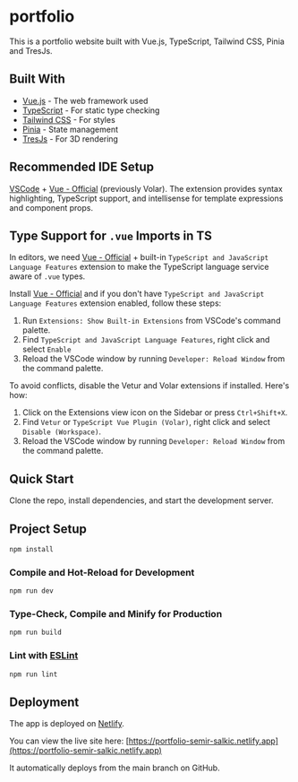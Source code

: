 # portfolio

This is a portfolio website built with Vue.js, TypeScript, Tailwind CSS, Pinia and TresJs.

## Built With

- [Vue.js](https://vuejs.org/) - The web framework used
- [TypeScript](https://www.typescriptlang.org/) - For static type checking
- [Tailwind CSS](https://tailwindcss.com/) - For styles
- [Pinia](https://pinia.esm.dev/) - State management
- [TresJs](https://tresjs.org/) - For 3D rendering

## Recommended IDE Setup

[VSCode](https://code.visualstudio.com/) + [Vue - Official](https://marketplace.visualstudio.com/items?itemName=Vue.volar) (previously Volar). The extension provides syntax highlighting, TypeScript support, and intellisense for template expressions and component props.

## Type Support for `.vue` Imports in TS

In editors, we need [Vue - Official](https://marketplace.visualstudio.com/items?itemName=Vue.volar) + built-in `TypeScript and JavaScript Language Features` extension to make the TypeScript language service aware of `.vue` types.

Install [Vue - Official](https://marketplace.visualstudio.com/items?itemName=Vue.volar) and if you don't have `TypeScript and JavaScript Language Features` extension enabled, follow these steps:

1. Run `Extensions: Show Built-in Extensions` from VSCode's command palette.
2. Find `TypeScript and JavaScript Language Features`, right click and select `Enable`
3. Reload the VSCode window by running `Developer: Reload Window` from the command palette.

To avoid conflicts, disable the Vetur and Volar extensions if installed. Here's how:

1. Click on the Extensions view icon on the Sidebar or press `Ctrl+Shift+X`.
2. Find `Vetur` or `TypeScript Vue Plugin (Volar)`, right click and select `Disable (Workspace)`.
3. Reload the VSCode window by running `Developer: Reload Window` from the command palette.

## Quick Start

Clone the repo, install dependencies, and start the development server.

## Project Setup

```sh
npm install
```

### Compile and Hot-Reload for Development

```sh
npm run dev
```

### Type-Check, Compile and Minify for Production

```sh
npm run build
```

### Lint with [ESLint](https://eslint.org/)

```sh
npm run lint
```

## Deployment

The app is deployed on [Netlify](https://www.netlify.com/).

You can view the live site here: [https://portfolio-semir-salkic.netlify.app](https://portfolio-semir-salkic.netlify.app)

It automatically deploys from the main branch on GitHub.
